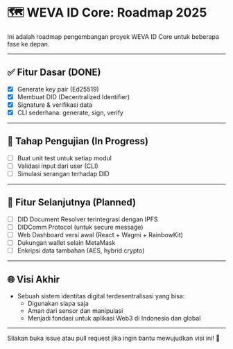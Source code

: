 # 🗺️ WEVA ID Core: Roadmap 2025

Ini adalah roadmap pengembangan proyek WEVA ID Core untuk beberapa fase ke depan.

---

## ✅ Fitur Dasar (DONE)
- [x] Generate key pair (Ed25519)
- [x] Membuat DID (Decentralized Identifier)
- [x] Signature & verifikasi data
- [x] CLI sederhana: generate, sign, verify

---

## 🧪 Tahap Pengujian (In Progress)
- [ ] Buat unit test untuk setiap modul
- [ ] Validasi input dari user (CLI)
- [ ] Simulasi serangan terhadap DID

---

## 🚧 Fitur Selanjutnya (Planned)
- [ ] DID Document Resolver terintegrasi dengan IPFS
- [ ] DIDComm Protocol (untuk secure message)
- [ ] Web Dashboard versi awal (React + Wagmi + RainbowKit)
- [ ] Dukungan wallet selain MetaMask
- [ ] Enkripsi data tambahan (AES, hybrid crypto)

---

## 🌐 Visi Akhir
- Sebuah sistem identitas digital terdesentralisasi yang bisa:
  - Digunakan siapa saja
  - Aman dari sensor dan manipulasi
  - Menjadi fondasi untuk aplikasi Web3 di Indonesia dan global

---

Silakan buka issue atau pull request jika ingin bantu mewujudkan visi ini! 🚀